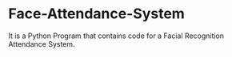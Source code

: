 # Face-Attendance-System
It is a Python Program that contains code for a Facial Recognition Attendance System.
